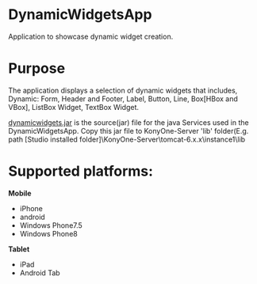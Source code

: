 DynamicWidgetsApp
=================
Application to showcase dynamic widget creation.

# Purpose
The application displays a selection of dynamic widgets that includes, Dynamic: Form, Header and Footer, Label, Button, Line, Box[HBox and VBox], ListBox Widget, TextBox Widget.

[dynamicwidgets.jar](https://github.com/kony/DynamicWidgetsApp/tree/master/Resource%20required) is the source(jar) file for the java Services used in the DynamicWidgetsApp. Copy this jar file to KonyOne-Server 'lib' folder(E.g. path [Studio installed folder]\KonyOne-Server\tomcat-6.x.x\instance1\lib



# Supported platforms:
**Mobile**
 * iPhone
 * android
 * Windows Phone7.5
 * Windows Phone8
 
**Tablet**
 * iPad
 * Android Tab
